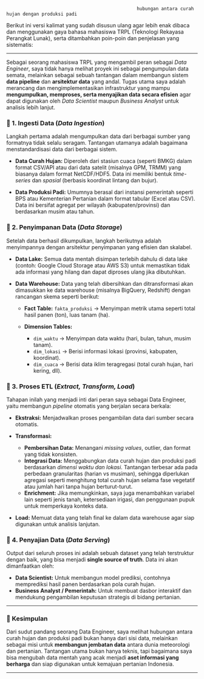                                                     hubungan antara curah hujan dengan produksi padi 
Berikut ini versi kalimat yang sudah disusun ulang agar lebih enak dibaca dan menggunakan gaya bahasa mahasiswa TRPL (Teknologi Rekayasa Perangkat Lunak), serta ditambahkan poin-poin dan penjelasan yang sistematis:

---

Sebagai seorang mahasiswa TRPL yang mengambil peran sebagai *Data Engineer*, saya tidak hanya melihat proyek ini sebagai pengumpulan data semata, melainkan sebagai sebuah tantangan dalam membangun sistem **data pipeline** dan **arsitektur data** yang andal. Tugas utama saya adalah merancang dan mengimplementasikan infrastruktur yang mampu **mengumpulkan, memproses, serta menyajikan data secara efisien** agar dapat digunakan oleh *Data Scientist* maupun *Business Analyst* untuk analisis lebih lanjut.

### 🔹 1. Ingesti Data (*Data Ingestion*)

Langkah pertama adalah mengumpulkan data dari berbagai sumber yang formatnya tidak selalu seragam. Tantangan utamanya adalah bagaimana menstandardisasi data dari berbagai sistem.

* **Data Curah Hujan:**
  Diperoleh dari stasiun cuaca (seperti BMKG) dalam format CSV/API atau dari data satelit (misalnya GPM, TRMM) yang biasanya dalam format NetCDF/HDF5. Data ini memiliki bentuk *time-series* dan *spasial* (berbasis koordinat lintang dan bujur).

* **Data Produksi Padi:**
  Umumnya berasal dari instansi pemerintah seperti BPS atau Kementerian Pertanian dalam format tabular (Excel atau CSV). Data ini bersifat agregat per wilayah (kabupaten/provinsi) dan berdasarkan musim atau tahun.

### 🔹 2. Penyimpanan Data (*Data Storage*)

Setelah data berhasil dikumpulkan, langkah berikutnya adalah menyimpannya dengan arsitektur penyimpanan yang efisien dan skalabel.

* **Data Lake:**
  Semua data mentah disimpan terlebih dahulu di data lake (contoh: Google Cloud Storage atau AWS S3) untuk memastikan tidak ada informasi yang hilang dan dapat diproses ulang jika dibutuhkan.

* **Data Warehouse:**
  Data yang telah dibersihkan dan ditransformasi akan dimasukkan ke data warehouse (misalnya BigQuery, Redshift) dengan rancangan skema seperti berikut:

  * **Fact Table:** `fakta_produksi` → Menyimpan metrik utama seperti total hasil panen (ton), luas tanam (ha).
  * **Dimension Tables:**

    * `dim_waktu` → Menyimpan data waktu (hari, bulan, tahun, musim tanam).
    * `dim_lokasi` → Berisi informasi lokasi (provinsi, kabupaten, koordinat).
    * `dim_cuaca` → Berisi data iklim teragregasi (total curah hujan, hari kering, dll).

### 🔹 3. Proses ETL (*Extract, Transform, Load*)

Tahapan inilah yang menjadi inti dari peran saya sebagai Data Engineer, yaitu membangun *pipeline* otomatis yang berjalan secara berkala:

* **Ekstraksi:**
  Menjadwalkan proses pengambilan data dari sumber secara otomatis.

* **Transformasi:**

  * **Pembersihan Data:** Menangani *missing values*, outlier, dan format yang tidak konsisten.
  * **Integrasi Data:** Menggabungkan data curah hujan dan produksi padi berdasarkan *dimensi waktu dan lokasi*. Tantangan terbesar ada pada perbedaan granularitas (harian vs musiman), sehingga diperlukan agregasi seperti menghitung total curah hujan selama fase vegetatif atau jumlah hari tanpa hujan berturut-turut.
  * **Enrichment:** Jika memungkinkan, saya juga menambahkan variabel lain seperti jenis tanah, ketersediaan irigasi, dan penggunaan pupuk untuk memperkaya konteks data.

* **Load:**
  Memuat data yang telah final ke dalam data warehouse agar siap digunakan untuk analisis lanjutan.

### 🔹 4. Penyajian Data (*Data Serving*)

Output dari seluruh proses ini adalah sebuah dataset yang telah terstruktur dengan baik, yang bisa menjadi **single source of truth**. Data ini akan dimanfaatkan oleh:

* **Data Scientist:** Untuk membangun model prediksi, contohnya memprediksi hasil panen berdasarkan pola curah hujan.
* **Business Analyst / Pemerintah:** Untuk membuat dasbor interaktif dan mendukung pengambilan keputusan strategis di bidang pertanian.

---

### 🔸 Kesimpulan

Dari sudut pandang seorang Data Engineer, saya melihat hubungan antara curah hujan dan produksi padi bukan hanya dari sisi data, melainkan sebagai misi untuk **membangun jembatan data** antara dunia meteorologi dan pertanian. Tantangan utama bukan hanya teknis, tapi bagaimana saya bisa mengubah data mentah yang acak menjadi **aset informasi yang berharga** dan siap digunakan untuk kemajuan pertanian Indonesia.

---
